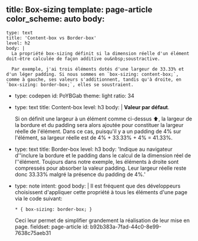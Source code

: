 title: Box-sizing
template: page-article
color_scheme: auto
body:
  -
    type: text
    title: 'Content-box vs Border-box'
    level: h2
    body: |
      La propriété box-sizing définit si la dimension réelle d'un élément doit-être calculée de façon additive ou&nbsp;soustractive.
      
      Par exemple, j'ai trois éléments dotés d'une largeur de 33.33% et d'un léger padding. Si nous sommes en `box-sizing: content-box;`, comme à gauche, ses valeurs s'additionnent, tandis qu'à droite, en `box-sizing: border-box;`, elles se soustraient.
  -
    type: codepen
    id: PoYBGab
    theme: light
    ratio: 34
  -
    type: text
    title: Content-box
    level: h3
    body: |
      **Valeur par défaut**. 
      
      Si on définit une largeur à un élément comme ci-dessus ⬆️, la largeur de la bordure et du padding sera alors ajoutée pour constituer la largeur réelle de l'élément. Dans ce cas, puisqu'il y a un padding de 4% sur l'élément, sa largeur réelle est de 4% + 33.33% + 4% = 41.33%.
  -
    type: text
    title: Border-box
    level: h3
    body: 'Indique au navigateur d''inclure la bordure et le padding dans le calcul de la dimension réel de l''élément. Toujours dans notre exemple, les éléments à droite sont compressés pour absorber la valeur padding. Leur largeur réelle reste donc 33.33% malgré la présence du padding de 4%.'
  -
    type: note
    intent: good
    body: |
      Il est fréquent que des développeurs choisissent d'appliquer cette propriété à tous les éléments d'une page via le code suivant: 
      
      `* { box-sizing: border-box; }` 
      
      Ceci leur permet de simplifier grandement la réalisation de leur mise en page.
fieldset: page-article
id: b92b383a-7fad-44c0-8e99-7638c75aeb31

